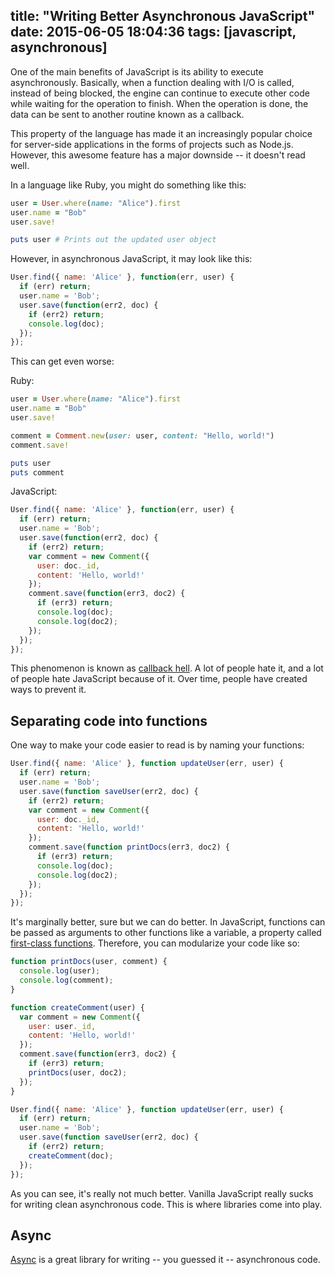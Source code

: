 title: "Writing Better Asynchronous JavaScript"
date: 2015-06-05 18:04:36
tags: [javascript, asynchronous]
---

One of the main benefits of JavaScript is its ability to execute asynchronously. Basically, when a function dealing with I/O is called, instead of being blocked, the engine can continue to execute other code while waiting for the operation to finish. When the operation is done, the data can be sent to another routine known as a callback.

This property of the language has made it an increasingly popular choice for server-side applications in the forms of projects such as Node.js. However, this awesome feature has a major downside -- it doesn't read well.

In a language like Ruby, you might do something like this:

```ruby
user = User.where(name: "Alice").first
user.name = "Bob"
user.save!

puts user # Prints out the updated user object
```

However, in asynchronous JavaScript, it may look like this:

```js
User.find({ name: 'Alice' }, function(err, user) {
  if (err) return;
  user.name = 'Bob';
  user.save(function(err2, doc) {
    if (err2) return;
    console.log(doc);
  });
});
```

This can get even worse:

Ruby:

```ruby
user = User.where(name: "Alice").first
user.name = "Bob"
user.save!

comment = Comment.new(user: user, content: "Hello, world!")
comment.save!

puts user
puts comment
```

JavaScript:

```js
User.find({ name: 'Alice' }, function(err, user) {
  if (err) return;
  user.name = 'Bob';
  user.save(function(err2, doc) {
    if (err2) return;
    var comment = new Comment({
      user: doc._id,
      content: 'Hello, world!'
    });
    comment.save(function(err3, doc2) {
      if (err3) return;
      console.log(doc);
      console.log(doc2);
    });
  });
});
```

This phenomenon is known as [callback hell][callback-hell]. A lot of people hate it, and a lot of people hate JavaScript because of it. Over time, people have created ways to prevent it.

## Separating code into functions

One way to make your code easier to read is by naming your functions:

```js
User.find({ name: 'Alice' }, function updateUser(err, user) {
  if (err) return;
  user.name = 'Bob';
  user.save(function saveUser(err2, doc) {
    if (err2) return;
    var comment = new Comment({
      user: doc._id,
      content: 'Hello, world!'
    });
    comment.save(function printDocs(err3, doc2) {
      if (err3) return;
      console.log(doc);
      console.log(doc2);
    });
  });
});
```

It's marginally better, sure but we can do better. In JavaScript, functions can be passed as arguments to other functions like a variable, a property called [first-class functions][fcf]. Therefore, you can modularize your code like so:

```js
function printDocs(user, comment) {
  console.log(user);
  console.log(comment);
}

function createComment(user) {
  var comment = new Comment({
    user: user._id,
    content: 'Hello, world!'
  });
  comment.save(function(err3, doc2) {
    if (err3) return;
    printDocs(user, doc2);
  });
}

User.find({ name: 'Alice' }, function updateUser(err, user) {
  if (err) return;
  user.name = 'Bob';
  user.save(function saveUser(err2, doc) {
    if (err2) return;
    createComment(doc);
  });
});
```

As you can see, it's really not much better. Vanilla JavaScript really sucks for writing clean asynchronous code. This is where libraries come into play.

## Async

[Async][async] is a great library for writing -- you guessed it -- asynchronous code.

[callback-hell]: http://callbackhell.com/
[fcf]: http://en.wikipedia.org/wiki/First-class_function
[async]: https://github.com/caolan/async

